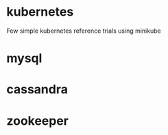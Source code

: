 # kubernetes

Few simple kubernetes reference trials using minikube

# mysql
# cassandra
# zookeeper
